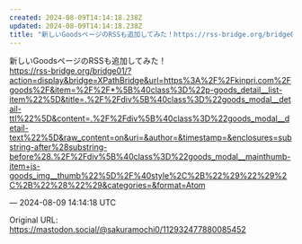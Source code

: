 ```yaml
---
created: 2024-08-09T14:14:18.238Z
updated: 2024-08-09T14:14:18.238Z
title: "新しいGoodsページのRSSも追加してみた！https://rss-bridge.org/bridge01/?action=display&amp;bridg[...]"
---
```


<p>新しいGoodsページのRSSも追加してみた！<br /><a href="https://rss-bridge.org/bridge01/?action=display&amp;bridge=XPathBridge&amp;url=https%3A%2F%2Fkinpri.com%2Fgoods%2F&amp;item=%2F%2F*%5B%40class%3D%22p-goods_detail__list-item%22%5D&amp;title=.%2F%2Fdiv%5B%40class%3D%22goods_modal__detail-ttl%22%5D&amp;content=.%2F%2Fdiv%5B%40class%3D%22goods_modal__detail-text%22%5D&amp;raw_content=on&amp;uri=&amp;author=&amp;timestamp=&amp;enclosures=substring-after%28substring-before%28.%2F%2Fdiv%5B%40class%3D%22goods_modal__mainthumb-item+js-goods_img__thumb%22%5D%2F%40style%2C%2B%22%29%22%29%2C%2B%22%28%22%29&amp;categories=&amp;format=Atom" target="_blank" rel="nofollow noopener noreferrer" translate="no"><span class="invisible">https://</span><span class="ellipsis">rss-bridge.org/bridge01/?actio</span><span class="invisible">n=display&amp;bridge=XPathBridge&amp;url=https%3A%2F%2Fkinpri.com%2Fgoods%2F&amp;item=%2F%2F*%5B%40class%3D%22p-goods_detail__list-item%22%5D&amp;title=.%2F%2Fdiv%5B%40class%3D%22goods_modal__detail-ttl%22%5D&amp;content=.%2F%2Fdiv%5B%40class%3D%22goods_modal__detail-text%22%5D&amp;raw_content=on&amp;uri=&amp;author=&amp;timestamp=&amp;enclosures=substring-after%28substring-before%28.%2F%2Fdiv%5B%40class%3D%22goods_modal__mainthumb-item+js-goods_img__thumb%22%5D%2F%40style%2C%2B%22%29%22%29%2C%2B%22%28%22%29&amp;categories=&amp;format=Atom</span></a></p>

&mdash; 2024-08-09 14:14:18 UTC

Original URL: https://mastodon.social/@sakuramochi0/112932477880085452

